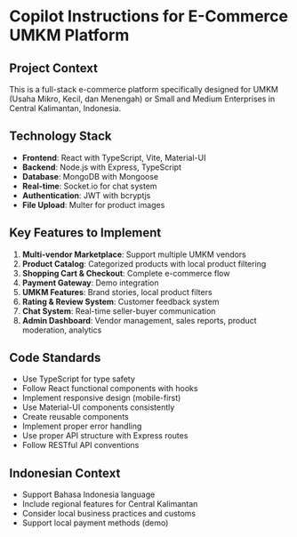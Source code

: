 # Copilot Instructions for E-Commerce UMKM Platform

<!-- Use this file to provide workspace-specific custom instructions to Copilot. For more details, visit https://code.visualstudio.com/docs/copilot/copilot-customization#_use-a-githubcopilotinstructionsmd-file -->

## Project Context

This is a full-stack e-commerce platform specifically designed for UMKM (Usaha Mikro, Kecil, dan Menengah) or Small and Medium Enterprises in Central Kalimantan, Indonesia.

## Technology Stack

- **Frontend**: React with TypeScript, Vite, Material-UI
- **Backend**: Node.js with Express, TypeScript
- **Database**: MongoDB with Mongoose
- **Real-time**: Socket.io for chat system
- **Authentication**: JWT with bcryptjs
- **File Upload**: Multer for product images

## Key Features to Implement

1. **Multi-vendor Marketplace**: Support multiple UMKM vendors
2. **Product Catalog**: Categorized products with local product filtering
3. **Shopping Cart & Checkout**: Complete e-commerce flow
4. **Payment Gateway**: Demo integration
5. **UMKM Features**: Brand stories, local product filters
6. **Rating & Review System**: Customer feedback system
7. **Chat System**: Real-time seller-buyer communication
8. **Admin Dashboard**: Vendor management, sales reports, product moderation, analytics

## Code Standards

- Use TypeScript for type safety
- Follow React functional components with hooks
- Implement responsive design (mobile-first)
- Use Material-UI components consistently
- Create reusable components
- Implement proper error handling
- Use proper API structure with Express routes
- Follow RESTful API conventions

## Indonesian Context

- Support Bahasa Indonesia language
- Include regional features for Central Kalimantan
- Consider local business practices and customs
- Support local payment methods (demo)
